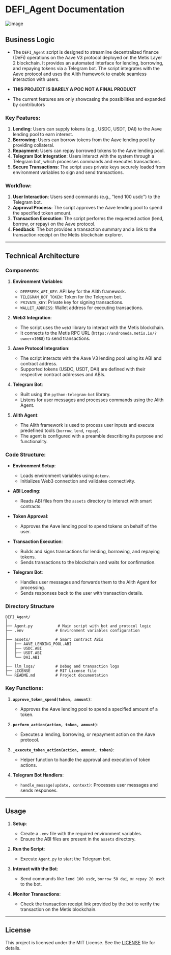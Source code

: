 # DEFI_Agent Documentation
![image](https://github.com/user-attachments/assets/21a4d8ff-6bd3-456a-81cd-1a2a463b6e66)

## Business Logic

   - The `DEFI_Agent` script is designed to streamline decentralized finance (DeFi) operations on the Aave V3 protocol deployed on the Metis Layer 2 blockchain. It provides an automated interface for lending, borrowing, and repaying tokens via a Telegram bot. The script integrates with the Aave protocol and uses the Alith framework to enable seamless interaction with users.

   - **THIS PROJECT IS BARELY A POC NOT A FINAL PRODUCT**

   - The current features are only showcasing the possibilities and expanded by contributors

### Key Features:
1. **Lending**: Users can supply tokens (e.g., USDC, USDT, DAI) to the Aave lending pool to earn interest.
2. **Borrowing**: Users can borrow tokens from the Aave lending pool by providing collateral.
3. **Repayment**: Users can repay borrowed tokens to the Aave lending pool.
4. **Telegram Bot Integration**: Users interact with the system through a Telegram bot, which processes commands and executes transactions.
5. **Secure Transactions**: The script uses private keys securely loaded from environment variables to sign and send transactions.

### Workflow:
1. **User Interaction**: Users send commands (e.g., "lend 100 usdc") to the Telegram bot.
2. **Approval Process**: The script approves the Aave lending pool to spend the specified token amount.
3. **Transaction Execution**: The script performs the requested action (lend, borrow, or repay) on the Aave protocol.
4. **Feedback**: The bot provides a transaction summary and a link to the transaction receipt on the Metis blockchain explorer.

---

## Technical Architecture

### Components:
1. **Environment Variables**:
   - `DEEPSEEK_API_KEY`: API key for the Alith framework.
   - `TELEGRAM_BOT_TOKEN`: Token for the Telegram bot.
   - `PRIVATE_KEY`: Private key for signing transactions.
   - `WALLET_ADDRESS`: Wallet address for executing transactions.

2. **Web3 Integration**:
   - The script uses the `web3` library to interact with the Metis blockchain.
   - It connects to the Metis RPC URL (`https://andromeda.metis.io/?owner=1088`) to send transactions.

3. **Aave Protocol Integration**:
   - The script interacts with the Aave V3 lending pool using its ABI and contract address.
   - Supported tokens (USDC, USDT, DAI) are defined with their respective contract addresses and ABIs.

4. **Telegram Bot**:
   - Built using the `python-telegram-bot` library.
   - Listens for user messages and processes commands using the Alith Agent.

5. **Alith Agent**:
   - The Alith framework is used to process user inputs and execute predefined tools (`borrow`, `lend`, `repay`).
   - The agent is configured with a preamble describing its purpose and functionality.

### Code Structure:
- **Environment Setup**:
  - Loads environment variables using `dotenv`.
  - Initializes Web3 connection and validates connectivity.

- **ABI Loading**:
  - Reads ABI files from the `assets` directory to interact with smart contracts.

- **Token Approval**:
  - Approves the Aave lending pool to spend tokens on behalf of the user.

- **Transaction Execution**:
  - Builds and signs transactions for lending, borrowing, and repaying tokens.
  - Sends transactions to the blockchain and waits for confirmation.

- **Telegram Bot**:
  - Handles user messages and forwards them to the Alith Agent for processing.
  - Sends responses back to the user with transaction details.

### Directory Structure
```
DEFI_Agent/
│
├── Agent.py           # Main script with bot and protocol logic
├── .env              # Environment variables configuration
│
├── assets/           # Smart contract ABIs
│   ├── AAVE_LENDING_POOL.ABI
│   ├── USDC.ABI
│   ├── USDT.ABI
│   └── DAI.ABI
│
├── llm_logs/         # Debug and transaction logs
├── LICENSE           # MIT License file
└── README.md         # Project documentation
```


### Key Functions:
1. **`approve_token_spend(token, amount)`**:
   - Approves the Aave lending pool to spend a specified amount of a token.

2. **`perform_action(action, token, amount)`**:
   - Executes a lending, borrowing, or repayment action on the Aave protocol.

3. **`_execute_token_action(action, amount, token)`**:
   - Helper function to handle the approval and execution of token actions.

4. **Telegram Bot Handlers**:
   - `handle_message(update, context)`: Processes user messages and sends responses.

---

## Usage

1. **Setup**:
   - Create a `.env` file with the required environment variables.
   - Ensure the ABI files are present in the `assets` directory.

2. **Run the Script**:
   - Execute `Agent.py` to start the Telegram bot.

3. **Interact with the Bot**:
   - Send commands like `lend 100 usdc`, `borrow 50 dai`, or `repay 20 usdt` to the bot.

4. **Monitor Transactions**:
   - Check the transaction receipt link provided by the bot to verify the transaction on the Metis blockchain.

---

## License

This project is licensed under the MIT License. See the [LICENSE](LICENSE) file for details.
